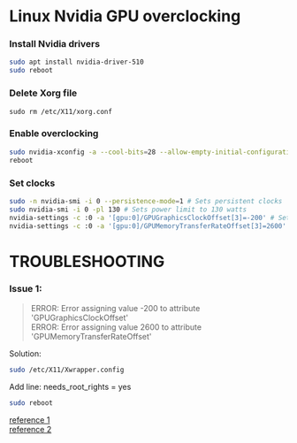 # Linux Nvidia GPU overclocking

### Install Nvidia drivers
```bash
sudo apt install nvidia-driver-510
sudo reboot
```

### Delete Xorg file

`sudo rm /etc/X11/xorg.conf`

### Enable overclocking
```bash
sudo nvidia-xconfig -a --cool-bits=28 --allow-empty-initial-configuration
reboot
```

### Set clocks
```bash
sudo -n nvidia-smi -i 0 --persistence-mode=1 # Sets persistent clocks
sudo nvidia-smi -i 0 -pl 130 # Sets power limit to 130 watts
nvidia-settings -c :0 -a '[gpu:0]/GPUGraphicsClockOffset[3]=-200' # Sets Core Clock to -200
nvidia-settings -c :0 -a '[gpu:0]/GPUMemoryTransferRateOffset[3]=2600' # Sets Memory Clocks to 2600 (1300x2)
```

# TROUBLESHOOTING

### Issue 1:
> ERROR: Error assigning value -200 to attribute 'GPUGraphicsClockOffset'  
> ERROR: Error assigning value 2600 to attribute 'GPUMemoryTransferRateOffset'  

Solution:  
```bash
sudo /etc/X11/Xwrapper.config
```

Add line: needs_root_rights = yes  
```bash
sudo reboot
```

[reference 1](https://wiki.archlinux.org/title/NVIDIA/Troubleshooting#Overclocking_not_working_with_Unknown_Error "reference 1")  
[reference 2](https://wiki.archlinux.org/title/Xorg#Rootless_Xorg "reference 1")  